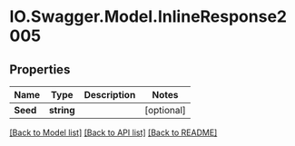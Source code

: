 # IO.Swagger.Model.InlineResponse2005
## Properties

Name | Type | Description | Notes
------------ | ------------- | ------------- | -------------
**Seed** | **string** |  | [optional] 

[[Back to Model list]](../README.md#documentation-for-models) [[Back to API list]](../README.md#documentation-for-api-endpoints) [[Back to README]](../README.md)

